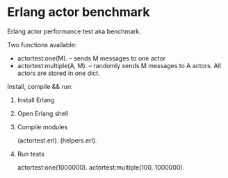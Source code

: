 Erlang actor benchmark
==============

Erlang actor performance test aka benchmark.

Two functions available:

+   actortest:one(M). – sends M messages to one actor
+   actortest:multiple(A, M). – randomly sends M messages to A actors.
    All actors are stored in one dict.

Install, compile && run:
1.  Install Erlang

2.  Open Erlang shell

3.  Compile modules

    (actortest.erl).
    (helpers.erl).

4.  Run tests

    actortest:one(1000000).
    actortest:multiple(100, 1000000).
